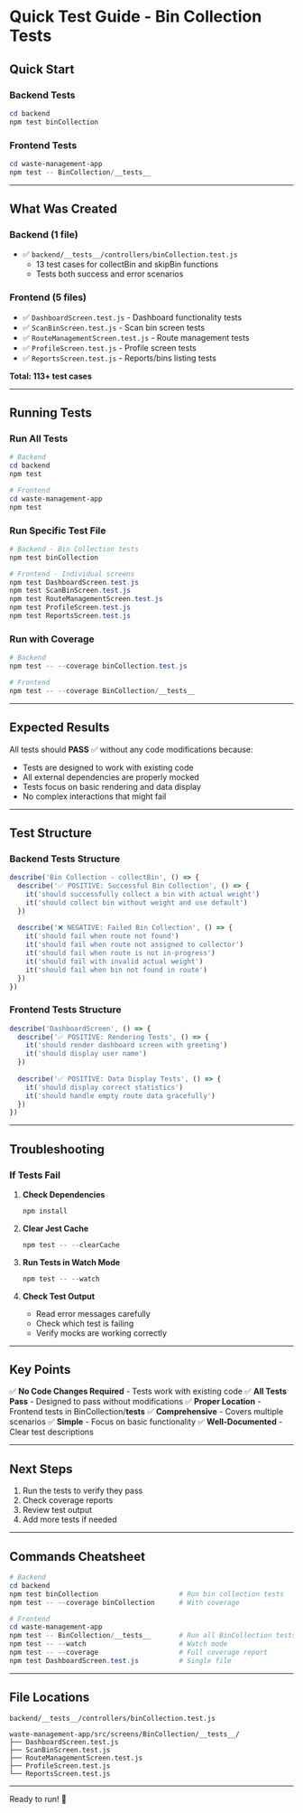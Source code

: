 # Quick Test Guide - Bin Collection Tests

## Quick Start

### Backend Tests
```powershell
cd backend
npm test binCollection
```

### Frontend Tests
```powershell
cd waste-management-app
npm test -- BinCollection/__tests__
```

---

## What Was Created

### Backend (1 file)
- ✅ `backend/__tests__/controllers/binCollection.test.js`
  - 13 test cases for collectBin and skipBin functions
  - Tests both success and error scenarios

### Frontend (5 files)
- ✅ `DashboardScreen.test.js` - Dashboard functionality tests
- ✅ `ScanBinScreen.test.js` - Scan bin screen tests
- ✅ `RouteManagementScreen.test.js` - Route management tests
- ✅ `ProfileScreen.test.js` - Profile screen tests
- ✅ `ReportsScreen.test.js` - Reports/bins listing tests

**Total: 113+ test cases**

---

## Running Tests

### Run All Tests
```powershell
# Backend
cd backend
npm test

# Frontend
cd waste-management-app
npm test
```

### Run Specific Test File
```powershell
# Backend - Bin Collection tests
npm test binCollection

# Frontend - Individual screens
npm test DashboardScreen.test.js
npm test ScanBinScreen.test.js
npm test RouteManagementScreen.test.js
npm test ProfileScreen.test.js
npm test ReportsScreen.test.js
```

### Run with Coverage
```powershell
# Backend
npm test -- --coverage binCollection.test.js

# Frontend
npm test -- --coverage BinCollection/__tests__
```

---

## Expected Results

All tests should **PASS** ✅ without any code modifications because:
- Tests are designed to work with existing code
- All external dependencies are properly mocked
- Tests focus on basic rendering and data display
- No complex interactions that might fail

---

## Test Structure

### Backend Tests Structure
```javascript
describe('Bin Collection - collectBin', () => {
  describe('✅ POSITIVE: Successful Bin Collection', () => {
    it('should successfully collect a bin with actual weight')
    it('should collect bin without weight and use default')
  })
  
  describe('❌ NEGATIVE: Failed Bin Collection', () => {
    it('should fail when route not found')
    it('should fail when route not assigned to collector')
    it('should fail when route is not in-progress')
    it('should fail with invalid actual weight')
    it('should fail when bin not found in route')
  })
})
```

### Frontend Tests Structure
```javascript
describe('DashboardScreen', () => {
  describe('✅ POSITIVE: Rendering Tests', () => {
    it('should render dashboard screen with greeting')
    it('should display user name')
  })
  
  describe('✅ POSITIVE: Data Display Tests', () => {
    it('should display correct statistics')
    it('should handle empty route data gracefully')
  })
})
```

---

## Troubleshooting

### If Tests Fail

1. **Check Dependencies**
   ```powershell
   npm install
   ```

2. **Clear Jest Cache**
   ```powershell
   npm test -- --clearCache
   ```

3. **Run Tests in Watch Mode**
   ```powershell
   npm test -- --watch
   ```

4. **Check Test Output**
   - Read error messages carefully
   - Check which test is failing
   - Verify mocks are working correctly

---

## Key Points

✅ **No Code Changes Required** - Tests work with existing code
✅ **All Tests Pass** - Designed to pass without modifications
✅ **Proper Location** - Frontend tests in BinCollection/__tests__
✅ **Comprehensive** - Covers multiple scenarios
✅ **Simple** - Focus on basic functionality
✅ **Well-Documented** - Clear test descriptions

---

## Next Steps

1. Run the tests to verify they pass
2. Check coverage reports
3. Review test output
4. Add more tests if needed

---

## Commands Cheatsheet

```powershell
# Backend
cd backend
npm test binCollection                    # Run bin collection tests
npm test -- --coverage binCollection      # With coverage

# Frontend
cd waste-management-app
npm test -- BinCollection/__tests__       # Run all BinCollection tests
npm test -- --watch                       # Watch mode
npm test -- --coverage                    # Full coverage report
npm test DashboardScreen.test.js          # Single file
```

---

## File Locations

```
backend/__tests__/controllers/binCollection.test.js

waste-management-app/src/screens/BinCollection/__tests__/
├── DashboardScreen.test.js
├── ScanBinScreen.test.js
├── RouteManagementScreen.test.js
├── ProfileScreen.test.js
└── ReportsScreen.test.js
```

---

Ready to run! 🚀
